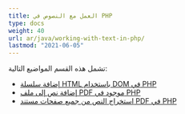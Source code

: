 ```yaml
---
title: العمل مع النصوص في PHP
type: docs
weight: 40
url: ar/java/working-with-text-in-php/
lastmod: "2021-06-05"
---
```


تشمل هذه القسم المواضيع التالية:

- [إضافة سلسلة HTML باستخدام DOM في PHP](/pdf/java/add-html-string-using-dom-in-php/)
- [إضافة نص إلى ملف PDF موجود في PHP](/pdf/java/add-text-to-an-existing-pdf-file-in-php/)
- [استخراج النص من جميع صفحات مستند PDF في PHP](/pdf/java/extract-text-from-all-the-pages-of-a-pdf-document-in-php/)